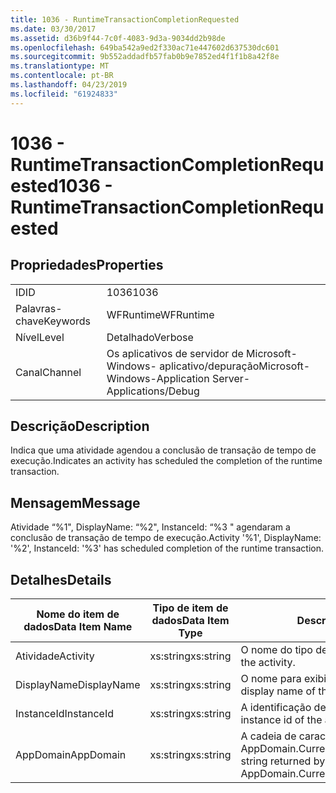 ```yaml
---
title: 1036 - RuntimeTransactionCompletionRequested
ms.date: 03/30/2017
ms.assetid: d36b9f44-7c0f-4083-9d3a-9034dd2b98de
ms.openlocfilehash: 649ba542a9ed2f330ac71e447602d637530dc601
ms.sourcegitcommit: 9b552addadfb57fab0b9e7852ed4f1f1b8a42f8e
ms.translationtype: MT
ms.contentlocale: pt-BR
ms.lasthandoff: 04/23/2019
ms.locfileid: "61924833"
---
```

# <a name="1036---runtimetransactioncompletionrequested"></a><span data-ttu-id="814a1-102">1036 - RuntimeTransactionCompletionRequested</span><span class="sxs-lookup"><span data-stu-id="814a1-102">1036 - RuntimeTransactionCompletionRequested</span></span>
## <a name="properties"></a><span data-ttu-id="814a1-103">Propriedades</span><span class="sxs-lookup"><span data-stu-id="814a1-103">Properties</span></span>  
  
|||  
|-|-|  
|<span data-ttu-id="814a1-104">ID</span><span class="sxs-lookup"><span data-stu-id="814a1-104">ID</span></span>|<span data-ttu-id="814a1-105">1036</span><span class="sxs-lookup"><span data-stu-id="814a1-105">1036</span></span>|  
|<span data-ttu-id="814a1-106">Palavras-chave</span><span class="sxs-lookup"><span data-stu-id="814a1-106">Keywords</span></span>|<span data-ttu-id="814a1-107">WFRuntime</span><span class="sxs-lookup"><span data-stu-id="814a1-107">WFRuntime</span></span>|  
|<span data-ttu-id="814a1-108">Nível</span><span class="sxs-lookup"><span data-stu-id="814a1-108">Level</span></span>|<span data-ttu-id="814a1-109">Detalhado</span><span class="sxs-lookup"><span data-stu-id="814a1-109">Verbose</span></span>|  
|<span data-ttu-id="814a1-110">Canal</span><span class="sxs-lookup"><span data-stu-id="814a1-110">Channel</span></span>|<span data-ttu-id="814a1-111">Os aplicativos de servidor de Microsoft-Windows- aplicativo/depuração</span><span class="sxs-lookup"><span data-stu-id="814a1-111">Microsoft-Windows-Application Server-Applications/Debug</span></span>|  
  
## <a name="description"></a><span data-ttu-id="814a1-112">Descrição</span><span class="sxs-lookup"><span data-stu-id="814a1-112">Description</span></span>  
 <span data-ttu-id="814a1-113">Indica que uma atividade agendou a conclusão de transação de tempo de execução.</span><span class="sxs-lookup"><span data-stu-id="814a1-113">Indicates an activity has scheduled the completion of the runtime transaction.</span></span>  
  
## <a name="message"></a><span data-ttu-id="814a1-114">Mensagem</span><span class="sxs-lookup"><span data-stu-id="814a1-114">Message</span></span>  
 <span data-ttu-id="814a1-115">Atividade “%1", DisplayName: “%2", InstanceId: “%3 " agendaram a conclusão de transação de tempo de execução.</span><span class="sxs-lookup"><span data-stu-id="814a1-115">Activity '%1', DisplayName: '%2', InstanceId: '%3' has scheduled completion of the runtime transaction.</span></span>  
  
## <a name="details"></a><span data-ttu-id="814a1-116">Detalhes</span><span class="sxs-lookup"><span data-stu-id="814a1-116">Details</span></span>  
  
|<span data-ttu-id="814a1-117">Nome do item de dados</span><span class="sxs-lookup"><span data-stu-id="814a1-117">Data Item Name</span></span>|<span data-ttu-id="814a1-118">Tipo de item de dados</span><span class="sxs-lookup"><span data-stu-id="814a1-118">Data Item Type</span></span>|<span data-ttu-id="814a1-119">Descrição</span><span class="sxs-lookup"><span data-stu-id="814a1-119">Description</span></span>|  
|--------------------|--------------------|-----------------|  
|<span data-ttu-id="814a1-120">Atividade</span><span class="sxs-lookup"><span data-stu-id="814a1-120">Activity</span></span>|<span data-ttu-id="814a1-121">xs:string</span><span class="sxs-lookup"><span data-stu-id="814a1-121">xs:string</span></span>|<span data-ttu-id="814a1-122">O nome do tipo de atividade.</span><span class="sxs-lookup"><span data-stu-id="814a1-122">The type name of the activity.</span></span>|  
|<span data-ttu-id="814a1-123">DisplayName</span><span class="sxs-lookup"><span data-stu-id="814a1-123">DisplayName</span></span>|<span data-ttu-id="814a1-124">xs:string</span><span class="sxs-lookup"><span data-stu-id="814a1-124">xs:string</span></span>|<span data-ttu-id="814a1-125">O nome para exibição de atividade.</span><span class="sxs-lookup"><span data-stu-id="814a1-125">The display name of the activity.</span></span>|  
|<span data-ttu-id="814a1-126">InstanceId</span><span class="sxs-lookup"><span data-stu-id="814a1-126">InstanceId</span></span>|<span data-ttu-id="814a1-127">xs:string</span><span class="sxs-lookup"><span data-stu-id="814a1-127">xs:string</span></span>|<span data-ttu-id="814a1-128">A identificação de instância de atividade.</span><span class="sxs-lookup"><span data-stu-id="814a1-128">The instance id of the activity.</span></span>|  
|<span data-ttu-id="814a1-129">AppDomain</span><span class="sxs-lookup"><span data-stu-id="814a1-129">AppDomain</span></span>|<span data-ttu-id="814a1-130">xs:string</span><span class="sxs-lookup"><span data-stu-id="814a1-130">xs:string</span></span>|<span data-ttu-id="814a1-131">A cadeia de caracteres retornada por AppDomain.CurrentDomain.FriendlyName.</span><span class="sxs-lookup"><span data-stu-id="814a1-131">The string returned by AppDomain.CurrentDomain.FriendlyName.</span></span>|
